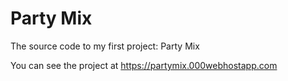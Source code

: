 # Party Mix
The source code to my first project: Party Mix

You can see the project at https://partymix.000webhostapp.com
